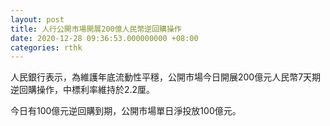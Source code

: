 ```yaml
---
layout: post
title: 人行公開市場開展200億人民幣逆回購操作
date: 2020-12-28 09:36:53.000000000 +08:00
categories: rthk
---
```


人民銀行表示，為維護年底流動性平穩，公開市場今日開展200億元人民幣7天期逆回購操作，中標利率維持於2.2厘。

今日有100億元逆回購到期，公開市場單日淨投放100億元。
